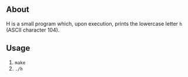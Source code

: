 ## About
H is a small program which, upon execution, prints the lowercase letter `h` (ASCII character 104).

## Usage
1.	`make`
2.	`./h`

